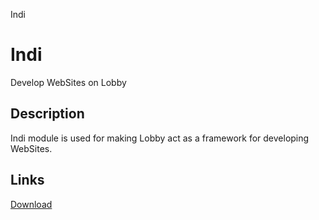 Indi

# Indi

Develop WebSites on Lobby

## Description

Indi module is used for making Lobby act as a framework for developing WebSites.

## Links

[Download](https://googledrive.com/host/0B2VjYaTkCpiQdTlKWk1xMDdBTUE/indi.zip)
